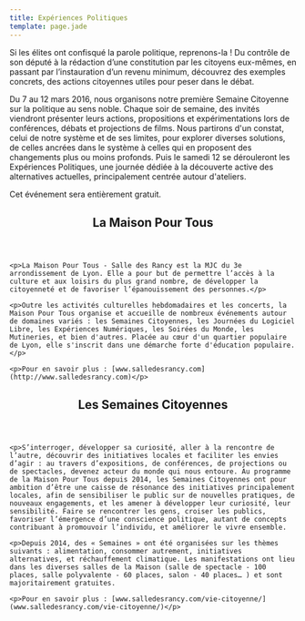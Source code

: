 ```yaml
---
title: Expériences Politiques
template: page.jade
---
```


Si les élites ont confisqué la parole politique, reprenons-la ! Du contrôle de son député à la rédaction d’une constitution par les citoyens eux-mêmes, en passant par l’instauration d’un revenu minimum, découvrez des exemples concrets, des actions citoyennes utiles pour peser dans le débat.

Du 7 au 12 mars 2016, nous organisons notre première Semaine Citoyenne sur la politique au sens noble. Chaque soir de semaine, des invités viendront présenter leurs actions, propositions et expérimentations lors de conférences, débats et projections de films. Nous partirons d'un constat, celui de notre système et de ses limites, pour explorer diverses solutions, de celles ancrées dans le système à celles qui en proposent des changements plus ou moins profonds. Puis le samedi 12 se dérouleront les Expériences Politiques, une journée dédiée à la découverte active des alternatives actuelles, principalement centrée autour d'ateliers.

Cet événement sera entièrement gratuit.

<section class="info">
    <header>
        <h2>La Maison Pour Tous</h2>
    </header>

    <p>La Maison Pour Tous - Salle des Rancy est la MJC du 3e arrondissement de Lyon. Elle a pour but de permettre l’accès à la culture et aux loisirs du plus grand nombre, de développer la citoyenneté et de favoriser l’épanouissement des personnes.</p>

    <p>Outre les activités culturelles hebdomadaires et les concerts, la Maison Pour Tous organise et accueille de nombreux événements autour de domaines variés : les Semaines Citoyennes, les Journées du Logiciel Libre, les Expériences Numériques, les Soirées du Monde, les Mutineries, et bien d'autres. Placée au cœur d'un quartier populaire de Lyon, elle s'inscrit dans une démarche forte d'éducation populaire.</p>

    <p>Pour en savoir plus : [www.salledesrancy.com](http://www.salledesrancy.com)</p>
</section>

<section class="info">
    <header>
        <h2>Les Semaines Citoyennes</h2>
    </header>

    <p>S’interroger, développer sa curiosité, aller à la rencontre de l’autre, découvrir des initiatives locales et faciliter les envies d’agir : au travers d’expositions, de conférences, de projections ou de spectacles, devenez acteur du monde qui nous entoure. Au programme de la Maison Pour Tous depuis 2014, les Semaines Citoyennes ont pour ambition d’être une caisse de résonance des initiatives principalement locales, afin de sensibiliser le public sur de nouvelles pratiques, de nouveaux engagements, et les amener à développer leur curiosité, leur sensibilité. Faire se rencontrer les gens, croiser les publics, favoriser l’émergence d’une conscience politique, autant de concepts contribuant à promouvoir l’individu, et améliorer le vivre ensemble.

    <p>Depuis 2014, des « Semaines » ont été organisées sur les thèmes suivants : alimentation, consommer autrement, initiatives alternatives, et réchauffement climatique. Les manifestations ont lieu dans les diverses salles de la Maison (salle de spectacle - 100 places, salle polyvalente - 60 places, salon - 40 places… ) et sont majoritairement gratuites.

    <p>Pour en savoir plus : [www.salledesrancy.com/vie-citoyenne/](www.salledesrancy.com/vie-citoyenne/)</p>
</section>
